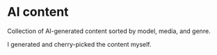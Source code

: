 # AI content

Collection of AI-generated content sorted by model, media, and genre.

I generated and cherry-picked the content myself.
